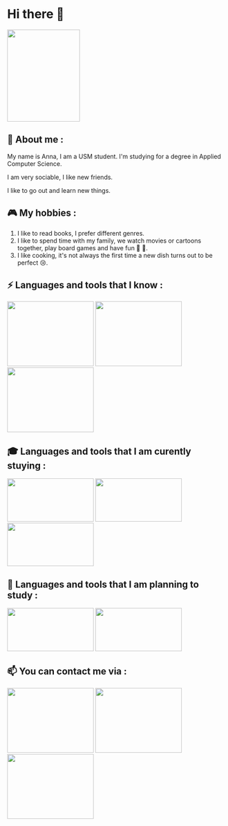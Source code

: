 # Hi there 👋
<img src="https://imgur.com/aacAi9z.png" height="213" width="168">  

## 💬 About me :  
My name is Anna, I am a USM student. I'm studying for a degree in Applied Computer Science.

I am very sociable, I like new friends.


I like to go out and learn new things. 

## 🎮 My hobbies :
1. I like to read books, I prefer different genres.
2. I like to spend time with my family, we watch movies or cartoons together, play board games and have fun 🧩 🎲.
3. I like cooking, it's not always the first time a new dish turns out to be perfect 😢.  
## ⚡ Languages and tools that I know : 
<img src="https://imgur.com/xh1DfRg.png" height="150" width="200">  <img src="https://imgur.com/ZC3OqrH.png" height="150" width="200">  <img src="https://imgur.com/VnMxeyW.png" height="150" width="200">
## 🎓 Languages and tools that I am curently stuying :
<img src="https://imgur.com/5i4Ph8U.png" height="100" width="200"> <img src="https://imgur.com/hlxwJfI.png" height="100" width="200" >  <img src="https://imgur.com/uiBJdCZ.png" height="100" width="200" > 
## 🔭 Languages and tools that I am planning to study :
<img src="https://imgur.com/EWiXKEH.png" height="100" width="200"> <img src="https://imgur.com/ONJFolD.png" height="100" width="200">
## 📫 You can contact me via :
<img src="https://imgur.com/kfT4Zus.png" height="150" width="200"> <img src="https://imgur.com/70UrGO0.png" height="150" width="200"> <img src="https://imgur.com/8MLrU8R.png" height="150" width="200">
